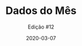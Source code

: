 ---
layout: default
title: "Dados do Mês"
author: "Edição #12"
tags: Sigma Awards, Scraper, Pandas
date: 2020-03-07
link: https://mailchi.mp/7467a0ddb288/dadosdomes-12200818
---